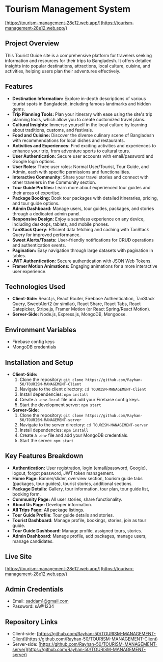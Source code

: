 # Tourism Management System

[https://tourism-management-28e12.web.app/](https://tourism-management-28e12.web.app/)
## Project Overview

This Tourist Guide site is a comprehensive platform for travelers seeking information and resources for their trips to Bangladesh. It offers detailed insights into popular destinations, attractions, local culture, cuisine, and activities, helping users plan their adventures effectively.

## Features

* **Destination Information:** Explore in-depth descriptions of various tourist spots in Bangladesh, including famous landmarks and hidden gems.
* **Trip Planning Tools:** Plan your itinerary with ease using the site's trip planning tools, which allow you to create customized travel plans.
* **Cultural Insights:** Immerse yourself in the local culture by learning about traditions, customs, and festivals.
* **Food and Cuisine:** Discover the diverse culinary scene of Bangladesh with recommendations for local dishes and restaurants.
* **Activities and Experiences:** Find exciting activities and experiences to enhance your trip, from adventure sports to cultural tours.
* **User Authentication:** Secure user accounts with email/password and Google login options.
* **User Roles:** Three user roles: Normal User/Tourist, Tour Guide, and Admin, each with specific permissions and functionalities.
* **Interactive Community:** Share your travel stories and connect with other travelers in the Community section.
* **Tour Guide Profiles:** Learn more about experienced tour guides and their areas of expertise.
* **Package Booking:** Book tour packages with detailed itineraries, pricing, and tour guide options.
* **Admin Dashboard:** Manage users, tour guides, packages, and stories through a dedicated admin panel.
* **Responsive Design:** Enjoy a seamless experience on any device, including desktops, tablets, and mobile phones.
* **TanStack Query:** Efficient data fetching and caching with TanStack Query for improved performance.
* **Sweet Alerts/Toasts:** User-friendly notifications for CRUD operations and authentication events.
* **Pagination:** Easy navigation through large datasets with pagination in tables.
* **JWT Authentication:** Secure authentication with JSON Web Tokens.
* **Framer Motion Animations:** Engaging animations for a more interactive user experience.

## Technologies Used

* **Client-Side:** React.js, React Router, Firebase Authentication, TanStack Query, SweetAlert2 (or similar), React Share, React Tabs, React Datepicker, Stripe.js, Framer Motion (or React Spring/React Motion).
* **Server-Side:** Node.js, Express.js, MongoDB, Mongoose.

## Environment Variables

* Firebase config keys
* MongoDB credentials

## Installation and Setup

* **Client-Side:**
    1. Clone the repository: `git clone https://github.com/Rayhan-50/TOURISM-MANAGEMENT-Client`
    2. Navigate to the client directory: `cd TOURISM-MANAGEMENT-Client`
    3. Install dependencies: `npm install`
    4. Create a `.env.local` file and add your Firebase config keys.
    5. Start the development server: `npm start`
* **Server-Side:**
    1. Clone the repository: `git clone https://github.com/Rayhan-50/TOURISM-MANAGEMENT-server`
    2. Navigate to the server directory: `cd TOURISM-MANAGEMENT-server`
    3. Install dependencies: `npm install`
    4. Create a `.env` file and add your MongoDB credentials.
    5. Start the server: `npm start`

## Key Features Breakdown

* **Authentication:** User registration, login (email/password, Google), logout, forgot password, JWT token management.
* **Home Page:** Banner/slider, overview section, tourism guide tabs (packages, tour guides), tourist stories, additional sections.
* **Package Details:** Gallery, tour information, tour plan, tour guide list, booking form.
* **Community Page:** All user stories, share functionality.
* **About Us Page:** Developer information.
* **All Trips Page:** All package listings.
* **Tour Guide Profile:** Tour guide details and stories.
* **Tourist Dashboard:** Manage profile, bookings, stories, join as tour guide.
* **Tour Guide Dashboard:** Manage profile, assigned tours, stories.
* **Admin Dashboard:** Manage profile, add packages, manage users, manage candidates.



## Live Site

[https://tourism-management-28e12.web.app/](https://tourism-management-28e12.web.app/)

## Admin Credentials

* Email: saddam1@gmail.com
* Password: sA@1234

## Repository Links

* Client-side: [https://github.com/Rayhan-50/TOURISM-MANAGEMENT-Client](https://github.com/Rayhan-50/TOURISM-MANAGEMENT-Client)
* Server-side: [https://github.com/Rayhan-50/TOURISM-MANAGEMENT-server](https://github.com/Rayhan-50/TOURISM-MANAGEMENT-server)
